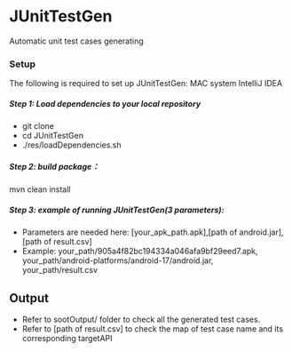 # JUnitTestGen
Automatic unit test cases generating


### Setup
The following is required to set up JUnitTestGen:
MAC system
IntelliJ IDEA

##### Step 1: Load dependencies to your local repository
* git clone
* cd JUnitTestGen
* ./res/loadDependencies.sh

##### Step 2: build package：
mvn clean install

##### Step 3: example of running JUnitTestGen(3 parameters):
* Parameters are needed here: [your_apk_path.apk],[path of android.jar],[path of result.csv]
* Example: your_path/905a4f82bc194334a046afa9bf29eed7.apk, your_path/android-platforms/android-17/android.jar, your_path/result.csv
       
## Output
* Refer to sootOutput/ folder to check all the generated test cases.
* Refer to [path of result.csv] to check the map of test case name and its corresponding targetAPI 
